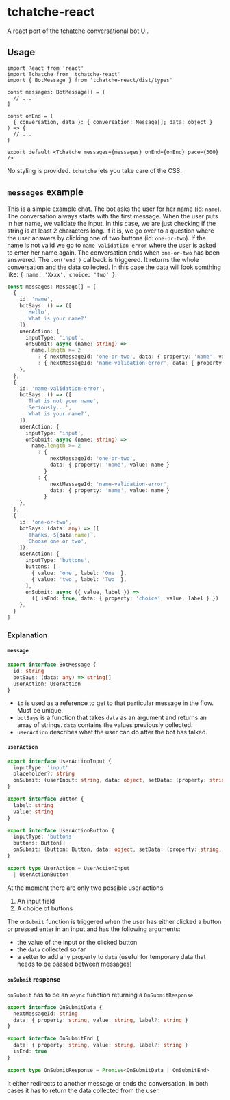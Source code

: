 # tchatche-react

A react port of the [tchatche](https://www.npmjs.com/package/tchatche) conversational bot UI.

## Usage

```tsx
import React from 'react'
import Tchatche from 'tchatche-react'
import { BotMessage } from 'tchatche-react/dist/types'

const messages: BotMessage[] = [
  // ...
]

const onEnd = (
  { conversation, data }: { conversation: Message[]; data: object }
) => {
  // ...
}

export default <Tchatche messages={messages} onEnd={onEnd} pace={300} />
```

No styling is provided. `tchatche` lets you take care of the CSS.

## `messages` example

This is a simple example chat. The bot asks the user for her name (id: `name`). The conversation always starts with the first message. When the user puts in her name, we validate the input. In this case, we are just checking if the string is at least 2 characters long. If it is, we go over to a question where the user answers by clicking one of two buttons (id: `one-or-two`). If the name is not valid we go to `name-validation-error` where the user is asked to enter her name again. The conversation ends when `one-or-two` has been answered. The `.on('end')` callback is triggered. It returns the whole conversation and the data collected. In this case the data will look somthing like: `{ name: 'Xxxx', choice: 'two' }`.

```ts
const messages: Message[] = [
  {
    id: 'name',
    botSays: () => ([
      'Hello',
      'What is your name?'
    ]),
    userAction: {
      inputType: 'input',
      onSubmit: async (name: string) =>
        name.length >= 2
          ? { nextMessageId: 'one-or-two', data: { property: 'name', value: name } }
          : { nextMessageId: 'name-validation-error', data: { property: 'name', value: name } }
    },
  },
  {
    id: 'name-validation-error',
    botSays: () => ([
      'That is not your name',
      'Seriously...',
      'What is your name?',
    ]),
    userAction: {
      inputType: 'input',
      onSubmit: async (name: string) =>
        name.length >= 2
          ? {
              nextMessageId: 'one-or-two',
              data: { property: 'name', value: name }
            }
          : {
              nextMessageId: 'name-validation-error',
              data: { property: 'name', value: name }
            }
    },
  },
  {
    id: 'one-or-two',
    botSays: (data: any) => ([
      `Thanks, ${data.name}`,
      'Choose one or two',
    ]),
    userAction: {
      inputType: 'buttons',
      buttons: [
        { value: 'one', label: 'One' },
        { value: 'two', label: 'Two' },
      ],
      onSubmit: async ({ value, label }) =>
        ({ isEnd: true, data: { property: 'choice', value, label } })
    },
  }
]
```

### Explanation

#### `message`

```typescript
export interface BotMessage {
  id: string
  botSays: (data: any) => string[]
  userAction: UserAction
}
```

* `id` is used as a reference to get to that particular message in the flow. Must be unique.
* `botSays` is a function that takes `data` as an argument and returns an array of strings. `data` contains the values previously collected.
* `userAction` describes what the user can do after the bot has talked.

#### `userAction`

```typescript
export interface UserActionInput {
  inputType: 'input'
  placeholder?: string
  onSubmit: (userInput: string, data: object, setData: (property: string, value: any) => void) => OnSubmitResponse
}

export interface Button {
  label: string
  value: string
}

export interface UserActionButton {
  inputType: 'buttons'
  buttons: Button[]
  onSubmit: (button: Button, data: object, setData: (property: string, value: any) => void) => OnSubmitResponse
}

export type UserAction = UserActionInput
  | UserActionButton
```

At the moment there are only two possible user actions:

1. An input field
2. A choice of buttons

The `onSubmit` function is triggered when the user has either clicked a button or pressed enter in an input and has the following arguments:

* the value of the input or the clicked button
* the `data` collected so far
* a setter to add any property to `data` (useful for temporary data that needs to be passed between messages)

#### `onSubmit` response

`onSubmit` has to be an `async` function returning a `OnSubmitResponse`

```typescript
export interface OnSubmitData {
  nextMessageId: string
  data: { property: string, value: string, label?: string }
}

export interface OnSubmitEnd {
  data: { property: string, value: string, label?: string }
  isEnd: true
}

export type OnSubmitResponse = Promise<OnSubmitData | OnSubmitEnd>
```

It either redirects to another message or ends the conversation. In both cases it has to return the data collected from the user.